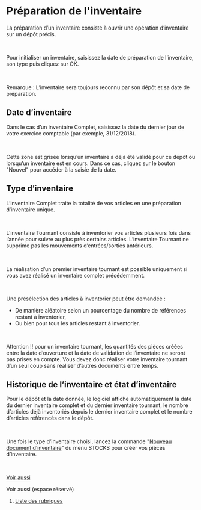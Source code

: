 # Préparation de l'inventaire



La préparation d’un inventaire consiste à ouvrir une opération d’inventaire sur un dépôt précis.


 


Pour initialiser un inventaire, saisissez la date de préparation de l’inventaire, son type puis cliquez sur OK.


 


Remarque : L’inventaire sera toujours reconnu par son dépôt et sa date de préparation.


## Date d’inventaire


Dans le cas d’un inventaire Complet, saisissez la date du dernier jour de votre exercice comptable (par exemple, 31/12/2018).


 


Cette zone est grisée lorsqu’un inventaire a déjà été validé pour ce dépôt ou lorsqu’un inventaire est en cours. Dans ce cas, cliquez sur le bouton "Nouvel" pour accéder à la saisie de la date.


## Type d’inventaire


L’inventaire Complet traite la totalité de vos articles en une préparation d’inventaire unique.


 


L’inventaire Tournant consiste à inventorier vos articles plusieurs fois dans l’année pour suivre au plus près certains articles. L’inventaire Tournant ne supprime pas les mouvements d’entrées/sorties antérieurs.


 


La réalisation d’un premier inventaire tournant est possible uniquement si vous avez réalisé un inventaire complet précédemment.


 


Une présélection des articles à inventorier peut être demandée :


* De manière aléatoire selon un pourcentage du nombre de références restant à inventorier,
* Ou bien pour tous les articles restant à inventorier.


 


Attention !! pour un inventaire tournant, les quantités des pièces créées entre la date d’ouverture et la date de validation de l’inventaire ne seront pas prises en compte. Vous devez donc réaliser votre inventaire tournant d’un seul coup sans réaliser d’autres documents entre temps.


## Historique de l’inventaire et état d’inventaire


Pour le dépôt et la date donnée, le logiciel affiche automatiquement la date du dernier inventaire complet et du dernier inventaire tournant, le nombre d’articles déjà inventoriés depuis le dernier inventaire complet et le nombre d’articles référencés dans le dépôt.


 


Une fois le type d’inventaire choisi, lancez la commande "[Nouveau document d’inventaire](SaisieInventaire.md)" du menu STOCKS pour créer vos pièces d’inventaire.


 


[Voir aussi](javascript:RelatedTopic0.Click())


Voir aussi (espace réservé)
 

1. [Liste des rubriques](#)



